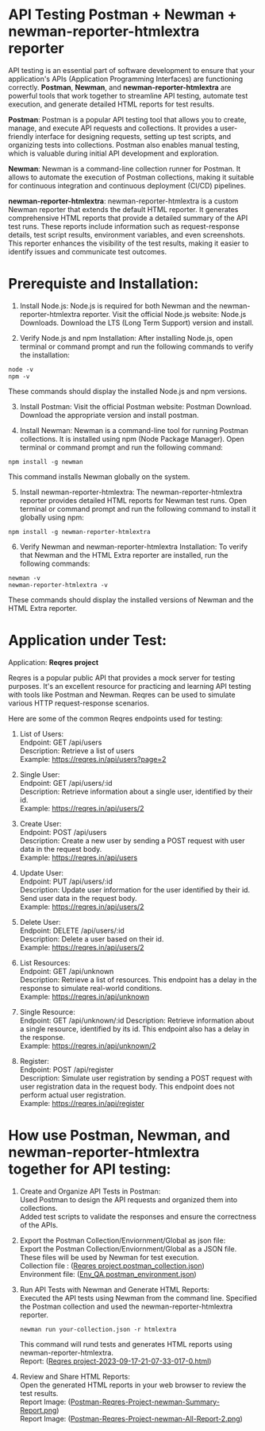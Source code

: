# API Testing Postman + Newman + newman-reporter-htmlextra reporter
API testing is an essential part of software development to ensure that your application's APIs (Application Programming Interfaces) are functioning correctly. **Postman**, **Newman**, and **newman-reporter-htmlextra** are powerful tools that work together to streamline API testing, automate test execution, and generate detailed HTML reports for test results. 

**Postman**: Postman is a popular API testing tool that allows you to create, manage, and execute API requests and collections. It provides a user-friendly interface for designing requests, setting up test scripts, and organizing tests into collections. Postman also enables manual testing, which is valuable during initial API development and exploration.

**Newman**: Newman is a command-line collection runner for Postman. It allows to automate the execution of Postman collections, making it suitable for continuous integration and continuous deployment (CI/CD) pipelines. 

**newman-reporter-htmlextra**: newman-reporter-htmlextra is a custom Newman reporter that extends the default HTML reporter. It generates comprehensive HTML reports that provide a detailed summary of the API test runs. These reports include information such as request-response details, test script results, environment variables, and even screenshots. This reporter enhances the visibility of the test results, making it easier to identify issues and communicate test outcomes.

# Prerequiste and Installation:

1. Install Node.js:
Node.js is required for both Newman and the newman-reporter-htmlextra reporter.
Visit the official Node.js website: Node.js Downloads.
Download the LTS (Long Term Support) version and install.

2. Verify Node.js and npm Installation:
After installing Node.js, open terminal or command prompt and run the following commands to verify the installation:
```
node -v
npm -v
```
These commands should display the installed Node.js and npm versions.

3. Install Postman:
Visit the official Postman website: Postman Download.
Download the appropriate version and install postman.

4. Install Newman:
Newman is a command-line tool for running Postman collections. It is installed using npm (Node Package Manager).
Open terminal or command prompt and run the following command:
```
npm install -g newman
```
This command installs Newman globally on the system.

5. Install newman-reporter-htmlextra:
The newman-reporter-htmlextra reporter provides detailed HTML reports for Newman test runs.
Open terminal or command prompt and run the following command to install it globally using npm:
```
npm install -g newman-reporter-htmlextra
```

6. Verify Newman and newman-reporter-htmlextra Installation:
To verify that Newman and the HTML Extra reporter are installed, run the following commands:
```
newman -v
newman-reporter-htmlextra -v
```
These commands should display the installed versions of Newman and the HTML Extra reporter.


# Application under Test:

Application: **Reqres project**

Reqres is a popular public API that provides a mock server for testing purposes. It's an excellent resource for practicing and learning API testing with tools like Postman and Newman. Reqres can be used to simulate various HTTP request-response scenarios.<br>

Here are some of the common Reqres endpoints used for testing:

1. List of Users:<br>
Endpoint: GET /api/users<br>
Description: Retrieve a list of users<br>
Example: https://reqres.in/api/users?page=2<br>

1. Single User:<br>
Endpoint: GET /api/users/:id<br>
Description: Retrieve information about a single user, identified by their id.<br>
Example: https://reqres.in/api/users/2<br>

1. Create User:<br>
Endpoint: POST /api/users<br>
Description: Create a new user by sending a POST request with user data in the request body.<br>
Example: https://reqres.in/api/users<br>

1. Update User:<br>
Endpoint: PUT /api/users/:id<br>
Description: Update user information for the user identified by their id. Send user data in the request body.<br>
Example: https://reqres.in/api/users/2<br>

1. Delete User:<br>
Endpoint: DELETE /api/users/:id<br>
Description: Delete a user based on their id.<br>
Example: https://reqres.in/api/users/2<br>

1. List Resources:<br>
Endpoint: GET /api/unknown<br>
Description: Retrieve a list of resources. This endpoint has a delay in the response to simulate real-world conditions.<br>
Example: https://reqres.in/api/unknown<br>

1. Single Resource:<br>
Endpoint: GET /api/unknown/:id
Description: Retrieve information about a single resource, identified by its id. This endpoint also has a delay in the response.<br>
Example: https://reqres.in/api/unknown/2<br>

1. Register:<br>
Endpoint: POST /api/register<br>
Description: Simulate user registration by sending a POST request with user registration data in the request body. This endpoint does not perform actual user registration.<br>
Example: https://reqres.in/api/register<br>

# How use Postman, Newman, and newman-reporter-htmlextra together for API testing:

1. Create and Organize API Tests in Postman:<br>
   Used Postman to design the API requests and organized them into collections.<br>
   Added test scripts to validate the responses and ensure the correctness of the APIs.<br>

1. Export the Postman Collection/Enviornment/Global as json file:<br>
   Export the Postman Collection/Enviornment/Global as a JSON file. These files will be used by Newman for test execution.<br>
   Collection file : ([Reqres project.postman_collection.json](https://github.com/itsamul/postman_api_testing_collections/blob/master/Reqres_Project/Reqres%20project.postman_collection.json))<br>
   Environment file: ([Env_QA.postman_environment.json](https://github.com/itsamul/postman_api_testing_collections/blob/master/Reqres_Project/Env_QA.postman_environment.json))<br>
   
1. Run API Tests with Newman and Generate HTML Reports:<br>
   Executed the API tests using Newman from the command line. Specified the Postman collection and used the newman-reporter-htmlextra reporter.<br>
   ```
   newman run your-collection.json -r htmlextra
   ```
   This command will rund tests and generates HTML reports using newman-reporter-htmlextra.<br>
   Report: ([Reqres project-2023-09-17-21-07-33-017-0.html](https://github.com/itsamul/postman_api_testing_collections/blob/master/Reqres_Project/newman/Reqres%20project-2023-09-17-21-07-33-017-0.html))<br>

1. Review and Share HTML Reports:<br>
   Open the generated HTML reports in your web browser to review the test results.<br>
   Report Image: ([Postman-Reqres-Project-newman-Summary-Report.png](https://github.com/itsamul/postman_api_testing_collections/blob/master/Reqres_Project/images/Postman-Reqres-Project-newman-Summary-Report.png))<br>
   Report Image: ([Postman-Reqres-Project-newman-All-Report-2.png](https://github.com/itsamul/postman_api_testing_collections/blob/master/Reqres_Project/images/Postman-Reqres-Project-newman-All-Report-2.png))<br>
                      
